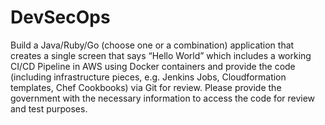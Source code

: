 # DevSecOps
Build a Java/Ruby/Go (choose one or a combination) application that creates a single  screen that says “Hello World” which includes a working CI/CD Pipeline in AWS  using Docker containers and provide the code (including infrastructure pieces, e.g.  Jenkins Jobs, Cloudformation templates, Chef Cookbooks) via Git for review. Please  provide the government with the necessary information to access the code for review  and test purposes.
